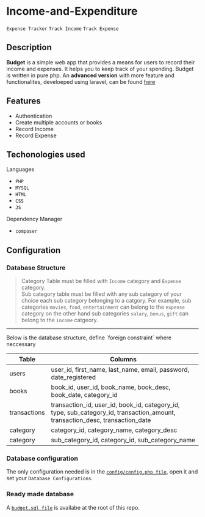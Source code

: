# Income-and-Expenditure
`Expense Tracker` `Track Income` `Track Expense` <br>

## Description
<p>
<b>Budget</b> is a simple web app that provides a means for users to record their income and expenses. It helps you to keep track of your spending.
Budget is written in pure php. An <b>advanced version</b> with more feature and functionalites, develoeped using laravel, can be found <a href="https://github.com/Timadey/budget">here</a>
</p>

## Features

* Authentication
* Create multiple accounts or books
* Record Income
* Record Expense


## Techonologies used

Languages 
* `PHP`
* `MYSQL`
* `HTML` 
* `CSS`
* `JS`

Dependency Manager
* `composer`

## Configuration

### Database Structure

> Category Table must be filled with `Income` category and `Expense` category. <br>
> Sub category table must be filled with any sub category of your choice
> each sub category belonging to a catgory.
> For example, sub categories `movies`, `food`, `entertainment` can belong to the `expense` category
> on the other hand sub categories `salary`, `bonus`, `gift` can belong to the `income` catgeory.
<hr>
Below is the database structure, define `foreign constraint` where neccessary
<table>
    <thead>
        <tr>
            <th>Table</th>
            <th>Columns</th>
        </tr>
    </thead>
    <tbody>
        <tr>
            <td>users</td>
            <td>user_id, first_name, last_name, email, password, date_registered</td>
        </tr>
        <tr>
            <td>books</td>
            <td>book_id, user_id, book_name, book_desc, book_date, category_id</td>
        </tr>
        <tr>
            <td>transactions</td>
            <td>transaction_id, user_id, book_id, category_id, type, sub_category_id, transaction_amount, transaction_desc, transaction_date</td>
        </tr>
        <tr>
            <td>category</td>
            <td>category_id, category_name, category_desc</td>
        </tr>
        <tr>
            <td>category</td>
            <td>sub_category_id, category_id, sub_category_name</td>
        </tr>
    </tbody>
</table>

### Database configuration 
The only configuration needed is in the [`config/config.php file`](config/config.php), open it and set your `Database Configurations`.

### Ready made database
A [`budget.sql file`](budget.sql) is availabe at the root of this repo.
 <!-- but it's outdated. If you're going to use it. <b>Ensure that you do the following after importing</b>

* Delete the `category_id` column in `books` table
* Rename the `type` column in `transactions` table to `category_id` or simply create a new `category_id` column and delete `type` -->
<br>
<!-- ## Live Test
Coming soon... -->
